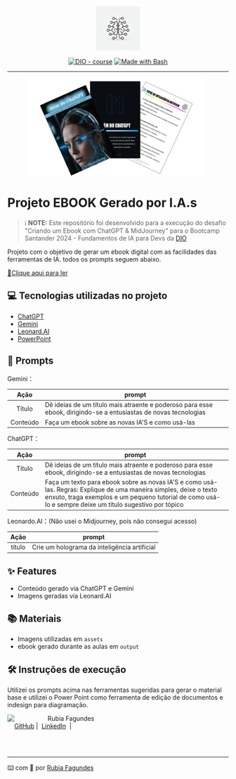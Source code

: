<p align="center">
    <img width="100" src=".github/assets/AI_3.jpg">
</p>


<p align="center">
<a href="https://dio.me/"><img src="https://img.shields.io/badge/DIO-Course-28DA77?logo=youtube" alt="DIO - course"></a>
<a href="https://www.gnu.org/software/bash/" title="Go to Bash homepage"><img src="https://img.shields.io/badge/Prompt-Project-blue?logo=gnu-bash&amp;logoColor=white" alt="Made with Bash"></a></p>

-------


<p align="center">
<img 
    src="./assets/Imagem_Ebook.png"
    width="400"  
/>
</p>

# Projeto EBOOK Gerado por I.A.s


 > ℹ️ **NOTE:** Este repositório foi desenvolvido para a execução do desafio "Criando um Ebook com ChatGPT & MidJourney" para o Bootcamp Santander 2024 - Fundamentos de IA para Devs da [DIO](https://dio.me)

Projeto com o objetivo de gerar um ebook digital com as facilidades das ferramentas de IA. todos os prompts
seguem abaixo.

<a href="https://github.com/felipeAguiarCode/prompts-recipe-to-create-a-ebook/blob/main/output/ebook%20-%20css%20jedi%20output.pdf" title="View PDF now"> 📕Clique aqui para ler</a>

## 💻 Tecnologias utilizadas no projeto

- [ChatGPT](https://chat.openai.com/) 
- [Gemini](https://gemini.google.com/app)
- [Leonard.AI](https://app.leonardo.ai/)
- [PowerPoint](https://www.microsoft.com/en/microsoft-365/powerpoint)

## 🧠 Prompts


Gemini：

|   Ação   | prompt                                                                                                                                                                                                                                                                         |
| :------: | ------------------------------------------------------------------------------------------------------------------------------------------------------------------------------------------------------------------------------------------------------------------------------ |
|  Título  | Dê ideias de um título mais atraente e poderoso para esse ebook, dirigindo-se a entusiastas de novas tecnologias       |
| Conteúdo | Faça um ebook sobre as novas IA'S e como usá-las                                                                       |

ChatGPT：

|   Ação   | prompt                                                                                                                                                                                                                                                                         |
| :------: | ------------------------------------------------------------------------------------------------------------------------------------------------------------------------------------------------------------------------------------------------------------------------------ |
|  Título  | Dê ideias de um título mais atraente e poderoso para esse ebook, dirigindo-se a entusiastas de novas tecnologias       |
| Conteúdo | Faça um texto para ebook sobre as novas IA'S e como usá-las. Regras: Explique de uma maneira simples, deixe o texto enxuto, traga exemplos e um pequeno tutorial de como usá-lo e sempre deixe um título sugestivo por tópico                                         |

Leonardo.AI：(Não usei o Midjourney, pois não consegui acesso)


|  Ação  | prompt                                                                                 |
| :----: | -------------------------------------------------------------------------------------- |
| título | Crie um holograma da inteligência artificial                                           |

## ✨ Features

- Conteúdo gerado via ChatGPT e Gemini
- Imagens geradas via Leonard.AI

## 📚 Materiais

- Imagens utilizadas em `assets`
- ebook gerado durante as aulas em `output`

## 🛠️ Instruções de execução

Utilizei os prompts acima nas ferramentas sugeridas para gerar o material base e utilizei o Power Point como ferramenta de edição de documentos e indesign para diagramação.


<p>
    <img 
      align=left 
      margin=10 
      width=80 
      src="https://avatars.githubusercontent.com/u/161964958?v=4"
    />
    <p>&nbsp&nbsp&nbspRubia Fagundes<br>
    &nbsp&nbsp&nbsp
    <a href="https://github.com/ru-fagundes">
    GitHub</a>&nbsp;|&nbsp;
    <a href="www.linkedin.com/in/rubiafagundes">
    LinkedIn</a>
&nbsp;|&nbsp;</p>
</p>
<br/><br/>
<p>


---

⌨️ com 💜 por [Rubia Fagundes](https://github.com/ru-fagundes)